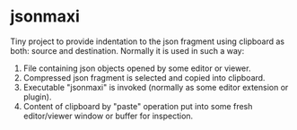 # jsonmaxi #
Tiny project to provide indentation to the  json fragment using clipboard as both:
source and destination. Normally it is used in such a way:
1. File containing json objects opened by some editor or viewer.
2. Compressed json fragment is selected and copied into clipboard.
3. Executable "jsonmaxi" is invoked (normally as some editor extension or plugin).
4. Content of clipboard by "paste" operation put into some fresh editor/viewer 
window or buffer for inspection.


